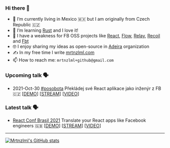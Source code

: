 ### Hi there 👋

- 🌱 I’m currently living in Mexico 🇲🇽 but I am originally from Czech Republic 🇨🇿
- 🦀 I’m learning [Rust](https://github.com/rust-lang/rust) and I love it!
- 🚄 I have a weakness for FB OSS projects like [React](https://github.com/facebook/react), [Flow](https://github.com/facebook/flow), [Relay](https://github.com/facebook/relay), [Recoil](https://github.com/facebookexperimental/Recoil) and [Fbt](https://github.com/facebook/fbt)
- 🤓 I enjoy sharing my ideas as open-source in [Adeira](https://github.com/adeira) organization
- ✍️ In my free time I write [mrtnzlml.com](https://mrtnzlml.com/)
- 📫 How to reach me: `mrtnzlml+github@gmail.com`

### Upcoming talk 🗣️

- 2021-Oct-30 [#posobota](https://www.posobota.cz/stream) Překládej své React aplikace jako inženýr z FB 🇨🇿 [[DEMO](https://github.com/adeira/universe/pull/3375)] [[STREAM](https://www.posobota.cz/stream)] [[VIDEO](https://www.youtube.com/watch?v=DmrQuUbVILI)]

### Latest talk 🗣️

- [React Conf Brasil 2021](https://reactconf.com.br/) Translate your React apps like Facebook engineers 🇬🇧 [[DEMO](https://github.com/adeira/universe/pull/3303)] [[STREAM](https://youtu.be/g7nyrdwRIFc)] [[VIDEO](https://youtu.be/wHUKA6lLOHQ)]

---

[![Mrtnzlml's GitHub stats](https://github-readme-stats.vercel.app/api?username=mrtnzlml&count_private=true&show_icons=true&hide_title=true)](https://mrtnzlml.com/)

<!--
**mrtnzlml/mrtnzlml** is a ✨ _special_ ✨ repository because its `README.md` (this file) appears on your GitHub profile.

Here are some ideas to get you started:

- 🔭 I’m currently working on ...
- 🌱 I’m currently learning ...
- 👯 I’m looking to collaborate on ...
- 🤔 I’m looking for help with ...
- 💬 Ask me about ...
- 📫 How to reach me: ...
- 😄 Pronouns: ...
- ⚡ Fun fact: ...
-->

